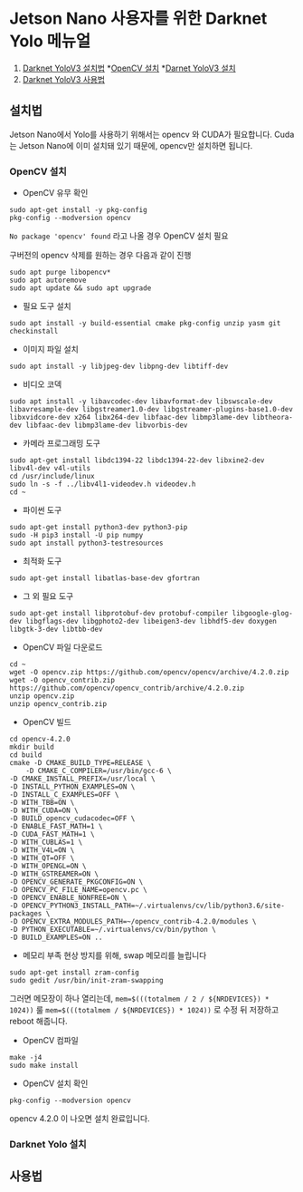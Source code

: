 # Jetson Nano 사용자를 위한 Darknet Yolo 메뉴얼



1.  [Darknet YoloV3 설치법](#설치법)
	*[OpenCV 설치](#OpenCV-설치)
	*[Darnet YoloV3 설치](#Darknet-Yolo-설치)
2.  [Darknet YoloV3 사용법](#사용법)


## 설치법

Jetson Nano에서 Yolo를 사용하기 위해서는 opencv 와 CUDA가 필요합니다.
Cuda는 Jetson Nano에 이미 설치돼 있기 때문에, opencv만 설치하면 됩니다.

### OpenCV 설치
* OpenCV 유무 확인
```
sudo apt-get install -y pkg-config
pkg-config --modversion opencv
```
`No package 'opencv' found` 라고 나올 경우 OpenCV 설치 필요

구버전의 opencv 삭제를 원하는 경우 다음과 같이 진행
```
sudo apt purge libopencv*
sudo apt autoremove
sudo apt update && sudo apt upgrade
```

* 필요 도구 설치
```
sudo apt install -y build-essential cmake pkg-config unzip yasm git checkinstall
```

* 이미지 파일 설치
```
sudo apt install -y libjpeg-dev libpng-dev libtiff-dev
```

* 비디오 코덱 
```
sudo apt install -y libavcodec-dev libavformat-dev libswscale-dev libavresample-dev libgstreamer1.0-dev libgstreamer-plugins-base1.0-dev libxvidcore-dev x264 libx264-dev libfaac-dev libmp3lame-dev libtheora-dev libfaac-dev libmp3lame-dev libvorbis-dev
```
* 카메라 프로그래밍 도구 
```
sudo apt-get install libdc1394-22 libdc1394-22-dev libxine2-dev libv4l-dev v4l-utils
cd /usr/include/linux
sudo ln -s -f ../libv4l1-videodev.h videodev.h
cd ~
```

* 파이썬 도구
```
sudo apt-get install python3-dev python3-pip
sudo -H pip3 install -U pip numpy
sudo apt install python3-testresources
```

* 최적화 도구
```
sudo apt-get install libatlas-base-dev gfortran
```

* 그 외 필요 도구
```
sudo apt-get install libprotobuf-dev protobuf-compiler libgoogle-glog-dev libgflags-dev libgphoto2-dev libeigen3-dev libhdf5-dev doxygen libgtk-3-dev libtbb-dev 
```

* OpenCV 파일 다운로드
```
cd ~
wget -O opencv.zip https://github.com/opencv/opencv/archive/4.2.0.zip
wget -O opencv_contrib.zip https://github.com/opencv/opencv_contrib/archive/4.2.0.zip
unzip opencv.zip
unzip opencv_contrib.zip
```
* OpenCV 빌드 

```
cd opencv-4.2.0
mkdir build
cd build
cmake -D CMAKE_BUILD_TYPE=RELEASE \
	-D CMAKE_C_COMPILER=/usr/bin/gcc-6 \
-D CMAKE_INSTALL_PREFIX=/usr/local \
-D INSTALL_PYTHON_EXAMPLES=ON \
-D INSTALL_C_EXAMPLES=OFF \
-D WITH_TBB=ON \
-D WITH_CUDA=ON \
-D BUILD_opencv_cudacodec=OFF \
-D ENABLE_FAST_MATH=1 \
-D CUDA_FAST_MATH=1 \
-D WITH_CUBLAS=1 \
-D WITH_V4L=ON \
-D WITH_QT=OFF \
-D WITH_OPENGL=ON \
-D WITH_GSTREAMER=ON \
-D OPENCV_GENERATE_PKGCONFIG=ON \
-D OPENCV_PC_FILE_NAME=opencv.pc \
-D OPENCV_ENABLE_NONFREE=ON \
-D OPENCV_PYTHON3_INSTALL_PATH=~/.virtualenvs/cv/lib/python3.6/site-packages \
-D OPENCV_EXTRA_MODULES_PATH=~/opencv_contrib-4.2.0/modules \
-D PYTHON_EXECUTABLE=~/.virtualenvs/cv/bin/python \
-D BUILD_EXAMPLES=ON ..
```

* 메모리 부족 현상 방지를 위해, swap 메모리를 늘립니다
```
sudo apt-get install zram-config
sudo gedit /usr/bin/init-zram-swapping
```
그러면 메모장이 하나 열리는데, 
`mem=$(((totalmem / 2 / ${NRDEVICES}) * 1024))` 룰 `mem=$(((totalmem / ${NRDEVICES}) * 1024))` 로 수정 뒤 저장하고 reboot 해줍니다.

* OpenCV 컴파일
```
make -j4
sudo make install
```

* OpenCV 설치 확인
```
pkg-config --modversion opencv
```
opencv 4.2.0 이 나오면 설치 완료입니다.

### Darknet Yolo 설치

## 사용법
